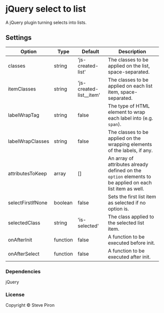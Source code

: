 # jQuery select to list
A jQuery plugin turning selects into lists.

## Settings
Option | Type | Default | Description
------ | ---- | ------- | -----------
classes | string | 'js-created-list' | The classes to be applied on the list, space-separated.
itemClasses | string | 'js-created-list__item' | The classes to be applied on each list item, space-separated.
labelWrapTag | string | false | The type of HTML element to wrap each label into (e.g. `span`).
labelWrapClasses | string | false | The classes to be applied on the wrapping elements of the labels, if any.
attributesToKeep | array | [] | An array of attributes already defined on the `option` elements to be applied on each list item as well.
selectFirstIfNone | boolean | false | Sets the first list item as selected if no option is.
selectedClass | string | 'is-selected' | The class applied to the selected list item.
onAfterInit | function | false | A function to be executed before init.
onAfterSelect | function | false | A function to be executed after init.

### Dependencies
jQuery

### License
Copyright © Steve Piron
